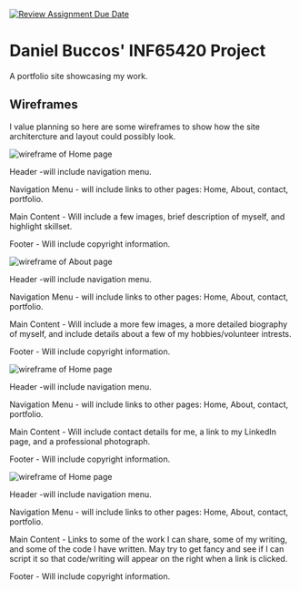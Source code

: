 [![Review Assignment Due Date](https://classroom.github.com/assets/deadline-readme-button-24ddc0f5d75046c5622901739e7c5dd533143b0c8e959d652212380cedb1ea36.svg)](https://classroom.github.com/a/cSGmFTKd)
# Daniel Buccos' INF65420 Project

A portfolio site showcasing my work.

## Wireframes

I value planning so here are some wireframes to show how the site architercture and layout could possibly look.

![wireframe of Home page](wireframes/home-wf.png)

Header -will include navigation menu.

Navigation Menu - will include links to other pages: Home, About, contact, portfolio.

Main Content - Will include a few images, brief description of myself, and highlight skillset.

Footer - Will include copyright information.

![wireframe of About page](wireframes/About-wf.png)

Header -will include navigation menu.

Navigation Menu - will include links to other pages: Home, About, contact, portfolio.

Main Content - Will include a more few images, a more detailed biography of myself, and include details about a few of my hobbies/volunteer intrests.

Footer - Will include copyright information.

![wireframe of Home page](wireframes/Contact-wf.png)

Header -will include navigation menu.

Navigation Menu - will include links to other pages: Home, About, contact, portfolio.

Main Content - Will include contact details for me, a link to my LinkedIn page, and a professional photograph.

Footer - Will include copyright information.

![wireframe of Home page](wireframes/portfolio-wf.png)

Header -will include navigation menu.

Navigation Menu - will include links to other pages: Home, About, contact, portfolio.

Main Content - Links to some of the work I can share, some of my writing, and some of the code I have written. May try to get fancy and see if I can script it so that code/writing will appear on the right when a link is clicked.

Footer - Will include copyright information.